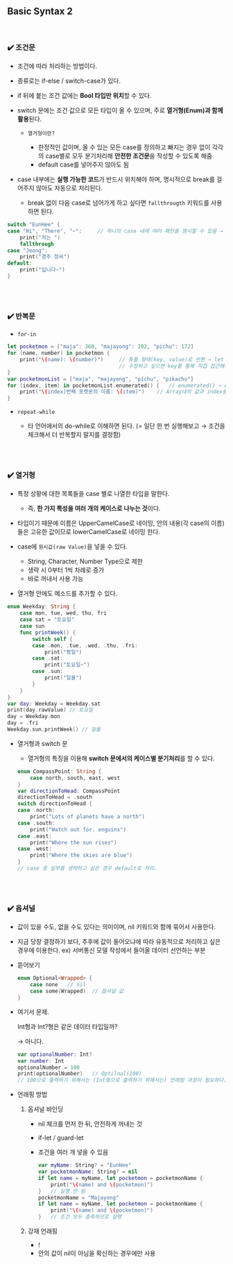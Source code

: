 ## Basic Syntax 2

<br>

### ✔️ 조건문

- 조건에 따라 처리하는 방법이다.
- 종류로는 if-else / switch-case가 있다.
- if 뒤에 붙는 조건 값에는 **Bool 타입만 위치**할 수 있다.
- switch 문에는 조건 값으로 모든 타입이 올 수 있으며, 주로 **열거형(Enum)과 함께 활용**된다.

    - `열거형이란?`

        - 한정적인 값이며, 올 수 있는 모든 case를 정의하고 빠지는 경우 없이 각각의 case별로 모두 분기처리해 **안전한 조건문**을 작성할 수 있도록 해줌
        - default case를 넣어주지 않아도 됨
        
- case 내부에는 **실행 가능한 코드**가 반드시 위치해야 하며, 명시적으로 break를 걸어주지 않아도 자동으로 처리된다.
    - break 없이 다음 case로 넘어가게 하고 싶다면 `fallthrougth` 키워드를 사용하면 된다.

```swift
switch "EunHee" {
case "Hi", "There", "~":     // 하나의 case 내에 여러 패턴을 명시할 수 있음 → 한 번에 처리 가능
    print("저는 ")
    fallthrough
case "Jeong":
    print("경주 정씨")
default:
    print("입니다~")
}
```

<br><br>

### ✔️ 반복문

- `for-in`

```swift
let pocketmon = ["maja": 360, "majayong": 202, "pichu": 172]
for (name, number) in pocketmon {
    print("\(name): \(number)")     // 튜플 형태(key, value)로 반환 → let 타입 → 수정 불가
                                    // 수정하고 싶으면 key를 통해 직접 접근해서 변경
}
var pocketmonList = ["maja", "majayong", "pichu", "pikachu"]
for (index, item) in pocketmonList.enumerated() {   // enumerated() → Array를 (n, x) 형태의 튜플로 반환하는 함수
    print("\(index)번째 포켓몬의 이름: \(item)")    // Array내의 값과 index를 함께 가져오고 싶은 경우 활용
}
```

- `repeat-while`

    - 타 언어에서의 do-while로 이해하면 된다. (= 일단 한 번 실행해보고 → 조건을 체크해서 더 반복할지 말지를 결정함)

<br><br>

### ✔️ 열거형

- 특정 상황에 대한 목록들을 case 별로 나열한 타입을 말한다.

    - 즉, **한 가지 특성을 여러 개의 케이스로 나누는 것**이다.
 
- 타입이기 때문에 이름은 UpperCamelCase로 네이밍, 안의 내용(각 case의 이름)들은 고유한 값이므로 lowerCamelCase로 네이밍 한다.

- case에 `원시값(raw Value)`을 넣을 수 있다.
    - String, Character, Number Type으로 제한
    - 생략 시 0부터 1씩 차례로 증가
    - 바로 꺼내서 사용 가능

- 열거형 안에도 메소드를 추가할 수 있다.

```swift
enum Weekday: String {
    case mon, tue, wed, thu, fri
    case sat = "토요일"
    case sun
    func printWeek() {
        switch self {
        case .mon, .tue, .wed, .thu, .fri:
            print("평일")
        case .sat:
            print("토요일~")
        case .sun:
            print("일욜")
        }
    }
}
var day: Weekday = Weekday.sat
print(day.rawValue) // 토요일
day = Weekday.mon
day = .fri
Weekday.sun.printWeek() // 일욜
```

- 열거형과 switch 문
    - 열거형의 특징을 이용해 **switch 문에서의 케이스별 분기처리**를 할 수 있다.

    ```swift
    enum CompassPoint: String {
        case north, south, east, west
    }
    var directionToHead: CompassPoint
    directionToHead = .south
    switch directionToHead {
    case .north:
        print("Lots of planets have a north")
    case .south:
        print("Watch out for. enguins")
    case .east:
        print("Where the sun rises")
    case .west:
        print("Where the skies are blue")
    }
    // case 중 일부를 생략하고 싶은 경우 default로 처리.
    ```
    
<br><br>

### ✔️ 옵셔널

- 값이 있을 수도, 없을 수도 있다는 의미이며, nil 키워드와 함께 묶어서 사용한다.
- 지금 당장 결정하기 보다, 추후에 값이 들어오냐에 따라 유동적으로 처리하고 싶은 경우에 이용한다.
ex) 서버통신 모델 작성에서 들어올 데이터 선언하는 부분
- 뜯어보기
    
    ```swift
    enum Optional<Wrapped> {
        case none   // nil
        case some(Wrapped)  // 옵셔널 값
    }
    ```
    
- 여기서 문제.
    
    Int형과 Int?형은 같은 데이터 타입일까?
    
    → 아니다.
    
    ```swift
    var optionalNumber: Int?
    var number: Int
    optionalNumber = 100
    print(optionalNumber)   // Optilnal(100)
    // 100으로 출력하기 위해서는 (Int형으로 출력하기 위해서는) 언래핑 과정이 필요하다.
    ```
    
- 언래핑 방법
    1. 옵셔널 바인딩
        - nil 체크를 먼저 한 뒤, 안전하게 꺼내는 것
        - if-let / guard-let
        - 조건을 여러 개 넣을 수 있음
            
            ```swift
            var myName: String? = "EunHee"
            var pocketmonName: String? = nil
            if let name = myName, let pocketmon = pocketmonName {
                print("\(name) and \(pocketmon)")
            }   // 실행 안 됨
            pocketmonName = "Majayong"
            if let name = myName, let pocketmon = pocketmonName {
                print("\(name) and \(pocketmon)")
            }   // 조건 모두 충족하므로 실행
            ```
            
    2. 강재 언래핑
        - !
        - 안의 값이 nil이 아님을 확신하는 경우에만 사용
